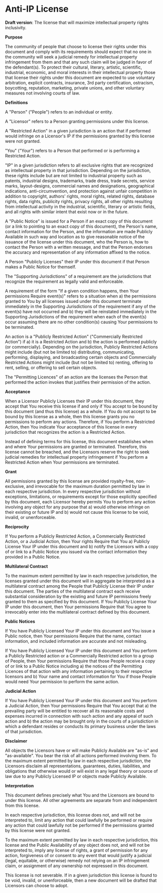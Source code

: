 # Anti-IP License
**Draft version**:  The license that will maximize intellectual property rights inclusivity.

**Purpose**

The community of people that choose to license their rights under this document and comply with its requirements should expect that no one in the community will seek a judicial remedy for intellectual property infringement from them and that any such claim will be judged in favor of the defendant(s).  To protect their cultural, literary, artistic, scientific, industrial, economic, and moral interests in their intellectual property those that license their rights under this document are expected to use voluntary arbitration, explicit contracts, insurance, 3rd party certification, ostracism, boycotting, reputation, marketing, private unions, and other voluntary measures not involving courts of law.

**Definitions**

A "Person" ("People") refers to an individual or entity.

A "Licensor" refers to a Person granting permissions under this license.

A "Restricted Action" in a given jurisdiction is an action that if performed would infringe on a Licensor's IP if the permissions granted by this license were not granted.

"You" ("Your") refers to a Person that performed or is performing a Restricted Action.

"IP" in a given jurisdiction refers to all exclusive rights that are recognized as intellectual property in that jurisdiction.  Depending on the jurisdiction, these rights include but are not limited to industrial property such as patents, industrial designs, trademarks, trade dress, trade secrets, service marks, layout-designs, commercial names and designations, geographical indications, anti-circumvention, and protection against unfair competition in addition to copyright, authors' rights, moral rights, related rights, database rights, data rights, publicity rights, privacy rights, all other rights resulting from intellectual activity in the industrial, scientific, literary or artistic fields, and all rights with similar intent that exist now or in the future.

A "Public Notice" is issued for a Person if an exact copy of this document (or a link to pointing to an exact copy of this document), the Person's name, contact information for the Person, and the information are made Publicly Available in such way and location as to give reasonable notice of the issuance of the license under this document, who the Person is, how to contact the Person with a written message, and that the Person endorses the accuracy and representation of any information affixed to the notice.

A Person "Publicly Licenses" their IP under this document if that Person makes a Public Notice for themself.

The "Supporting Jurisdictions" of a requirement are the jurisdictions that recognize the requirement as legally valid and enforceable.

A requirement of the form "If a given condition happens, then Your permissions Require event(s)" refers to a situation when a) the permissions granted to You by all licenses issued under this document terminate immediately in the Supporting Jurisdictions of the requirement if any of the event(s) have not occurred and b) they will be reinstated immediately in the Supporting Jurisdictions of the requirement when each of the event(s) occur assuming there are no other condition(s) causing Your permissions to be terminated.

An action is a "Publicly Restricted Action" ("Commercially Restricted Action") if a) it is a Restricted Action and b) the action is performed publicly (or commercially).  Depending on the jurisdiction, Publicly Restricted Actions might include (but not be limited to) distributing, communicating, performing, displaying, and broadcasting certain objects and Commercially Restricted Actions might include (but not be limited to) renting, offering to rent, selling, or offering to sell certain objects.

The "Permitting Licences" of an action are the licenses the Person that performed the action invokes that justifies their permission of the action.

**Acceptance**

When a Licensor Publicly Licenses their IP under this document, they accept that You receive this license if and only if You accept to be bound by this document (and thus this license) as a whole.  If You do not accept to be bound by this license as a whole, then this license grants you no permissions to perform any actions.  Therefore, if You perform a Restricted Action, then You indicate Your acceptance of this license in every jurisdiction that recognizes the action is a Restricted Action.

Instead of defining terms for this license, this document establishes when and where Your permissions are granted or terminated.  Therefore, this license cannot be breached, and the Licensors reserve the right to seek judicial remedies for intellectual property infringement if You perform a Restricted Action when Your permissions are terminated.

**Grant**

All permissions granted by this license are provided royalty-free, non-exclusive, and irrevocable for the maximum duration permitted by law in each respective jurisdiction.  In every respective jurisdiction without exceptions, limitations, or requirements except for those explicitly specified by this document, each Licensor hereby permits You to perform any action involving any object for any purpose that a) would otherwise infringe on their existing or future IP and b) would not cause this license to be void, invalid, or unenforceable.

**Reciprocity**

If You perform a Publicly Restricted Action, a Commercially Restricted Action, or a Judicial Action, then Your rights Require that You a) Publicly License Your IP under this document and b) notify the Licensors with a copy of or link to a Public Notice you issued via the contact information they provided in a Public Notice.

**Multilateral Contract**

To the maximum extent permitted by law in each respective jurisdiction, the licenses granted under this document will in aggregate be interpreted as a multilateral contract among the People that Publicly License their IP under this document.  The parties of the multilateral contract each receive substantial consideration by the existing and future IP permissions freely granted to them as specified by this document. If You Publicly License Your IP under this document, then Your permissions Require that You agree to irrevocably enter into the multilateral contract defined by this document.

**Public Notices**

If You have Publicly Licensed Your IP under this document and You issue a Public notice, then Your permissions Require that the name, contact information, and included information are accurate and not misleading.

If You have Publicly Licensed Your IP under this document and You perform a Publicly Restricted action or a Commercially Restricted action to a group of People, then Your permissions Require that those People receive a copy of or link to a Public Notice including a) the notices of the Permitting Licences of that action with any information pertaining to their respective licensors and b) Your name and contact information for You if those People would need Your permission to perform the same action.

**Judicial Action**

If You have Publicly Licensed Your IP under this document and You perform a Judicial Action, then Your permissions Require that You accept that a) the prevailing party will be entitled to recover all its reasonable costs and expenses incurred in connection with such action and any appeal of such action and b) the action may be brought only in the courts of a jurisdiction in which a defendant resides or conducts its primary business under the laws of that jurisdiction.

**Disclaimer**

All objects the Licensors have or will make Publicly Available are "as-is" and "as-available".  You bear the risk of all actions performed involving them.  To the maximum extent permitted by law in each respective jurisdiction, the Licensors disclaim all representations, guarantees, duties, liabilities, and obligations that otherwise would or will exist in any legal theory or source of law due to any Publicly Licensed IP or objects made Publicly Available.

**Interpretation**

This document defines precisely what You and the Licensors are bound to under this license.  All other agreements are separate from and independent from this license.

In each respective jurisdiction, this license does not, and will not be interpreted to, limit any action that could lawfully be performed or require any action that could lawfully not be performed if the permissions granted by this license were not granted.

To the maximum extent permitted by law in each respective jurisdiction, this license and the Public Availability of any object does not, and will not be interpreted to, imply any license of rights, a grant of permission for any action, forgiveness of or consent to any event that would justify a judicial (legal, equitable, or otherwise) remedy not relying on an IP infringement claim, or assignment of any ownership not expressed in this document.

This license is not severable.  If in a given jurisdiction this license is found to be void, invalid, or unenforceable, then a new document will be drafted that Licensors can choose to adopt.
